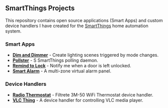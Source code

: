 ## SmartThings Projects

This repository contains open source applications (Smart Apps) and custom
device handlers I have created for the [SmartThings](http://www.smartthings.com)
home automation system.

### Smart Apps

* [__Dim and Dimmer__](DimAndDimmer.md) - Create lighting scenes triggered by mode changes.
* [__Pollster__](Pollster.md) - S SmartThings polling daemon.
* [__Remind to Lock__](RemindToLock.md) - Notify me when a door is left unlocked.
* [__Smart Alarm__](SmartAlarm.md) - A multi-zone virtual alarm panel.

### Device Handlers

* [__Radio Thermostat__](RadioThermostat.md) - Filtrete 3M-50 WiFi Thermostat device handler.
* [__VLC Thing__](VlcThing.md) - A device handler for controlling VLC media player.
